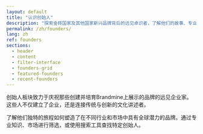 ```yaml
---
layout: default
title: "认识创始人"
description: "探索金砖国家及其他国家新兴品牌背后的远见卓识者，了解他们的故事、专业知识以及他们创建的品牌。"
permalink: /zh/founders/
lang: zh
ref: founders
sections:
  - header
  - content
  - filter-interface
  - founders-grid
  - featured-founders
  - recent-founders
---
```


创始人板块致力于庆祝那些创建并培育Brandmine上展示的品牌的远见企业家。这些人不仅建立了企业，还是连接传统与创新的文化讲述者。

了解他们独特的旅程如何塑造了在不同行业和市场中具有全球潜力的品牌。通过专业知识、市场进行筛选，或使用搜索工具查找特定创始人。
